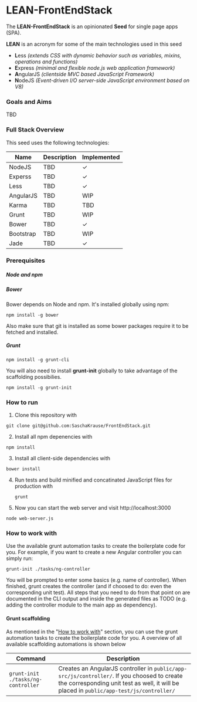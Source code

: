 LEAN-FrontEndStack
=============
The **LEAN-FrontEndStack** is an opinionated **Seed** for single page apps (SPA).

**LEAN** is an acronym for some of the main technologies used in this seed
* **L**ess *(extends CSS with dynamic behavior such as variables, mixins, operations and functions)*
* **E**xpress *(minimal and flexible node.js web application framework)*
* **A**ngularJS *(clientside MVC based JavaScript Framework)*
* **N**odeJS *(Event-driven I/O server-side JavaScript environment based on V8)*

### Goals and Aims

TBD

### Full Stack Overview

This seed uses the following technologies:

| Name | Description | Implemented
| --- |--- | --- |
| NodeJS  | TBD | ✓
| Experss  | TBD | ✓
| Less  | TBD | ✓
| AngularJS  | TBD | WIP
| Karma  | TBD | TBD
| Grunt  | TBD | WIP
| Bower  | TBD | ✓
| Bootstrap  | TBD | WIP
| Jade  | TBD | ✓

### Prerequisites

##### Node and npm
##### Bower
Bower depends on Node and npm. It's installed globally using npm:
```
npm install -g bower
```
Also make sure that git is installed as some bower packages require it to be fetched and installed.

##### Grunt
```
npm install -g grunt-cli
```
You will also need to install **grunt-init** globally to take advantage of the scaffolding possibilies.
```
npm install -g grunt-init
```

### How to run

1. Clone this repository with
  ```
  git clone git@github.com:SaschaKrause/FrontEndStack.git
  ```
2. Install all npm depenencies with
  ```
  npm install
  ```
3. Install all client-side dependencies with
  ```
  bower install
  ```
4. Run tests and build minified and concatinated JavaScript files for production with
   ```
   grunt
   ```
5. Now you can start the web server and visit http://localhost:3000
  ```
  node web-server.js
  ```

### How to work with


Use the available grunt automation tasks to create the boilerplate code for you.
For example, if you want to create a new Angular controller you can simply run:
  ```
  grunt-init ./tasks/ng-controller
  ```

You will be prompted to enter some basics (e.g. name of controller).
When finished, grunt creates the controller (and if choosed to do: even the corresponding unit test).
All steps that you need to do from that point on are documented in the CLI output and inside the generated files as TODO
(e.g. adding the controller module to the main app as dependency).



#### Grunt scaffolding

 As mentioned in the "[How to work with](#how-to-work-with)" section, you can use the grunt automation tasks to create the boilerplate code for you.
 A overview of all available scaffolding automations is shown below

| Command | Description |
| --- |--- |
| ``` grunt-init ./tasks/ng-controller ```| Creates an AngularJS controller in ```public/app-src/js/controller/```. If you choosed to create the corresponding unit test as well, it will be placed in ```public/app-test/js/controller/```  |
